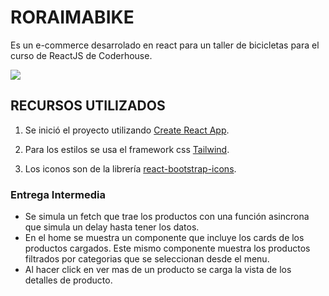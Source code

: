 # RORAIMABIKE

Es un e-commerce desarrolado en react para un taller de bicicletas para el curso de ReactJS de Coderhouse.

![](./roraimabike.GIF)

## RECURSOS UTILIZADOS
1. Se inició el proyecto utilizando [Create React App](https://github.com/facebook/create-react-app).

2. Para los estilos se usa el framework css [Tailwind](https://tailwindcss.com/docs/utility-first).

3. Los iconos son de la librería [react-bootstrap-icons](https://github.com/ismamz/react-bootstrap-icons#readme).

### Entrega Intermedia
- Se simula un fetch que trae los productos con una función asincrona que simula un delay hasta tener los datos.
- En el home se muestra un componente que incluye los cards de los productos cargados. Este mismo componente muestra los productos filtrados por categorias que se seleccionan desde el menu.
- Al hacer click en ver mas de un producto se carga la vista de los detalles de producto.